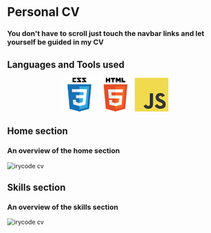 # Personal CV

### You don't have to scroll just touch the navbar links and let yourself be guided in my CV

## Languages and Tools used

<p align="center"> 
<a href="https://www.w3schools.com/css/" target="_blank" rel="noreferrer"> <img src="https://raw.githubusercontent.com/devicons/devicon/master/icons/css3/css3-original-wordmark.svg" alt="css3" width="80" height="80"/></a> 
<a href="https://www.w3.org/html/" target="_blank" rel="noreferrer"> <img src="https://raw.githubusercontent.com/devicons/devicon/master/icons/html5/html5-original-wordmark.svg" alt="html5" width="80" height="80"/></a> <a href="https://developer.mozilla.org/en-US/docs/Web/JavaScript" target="_blank" rel="noreferrer"> <img src="https://raw.githubusercontent.com/devicons/devicon/master/icons/javascript/javascript-original.svg" alt="javascript" width="80" height="80"/> </a> 
</p>


## Home section
### An overview of the home section
<img width="1377" alt="irycode cv" src="https://user-images.githubusercontent.com/86270481/213945799-b1d11044-d521-4982-9d22-b9adadee05ba.png">



## Skills section
### An overview of the skills section
<img width="1369" alt="irycode cv" src="https://user-images.githubusercontent.com/86270481/213945844-502c9b0e-3586-4159-9aa6-7aa3fcf38bf5.png">
